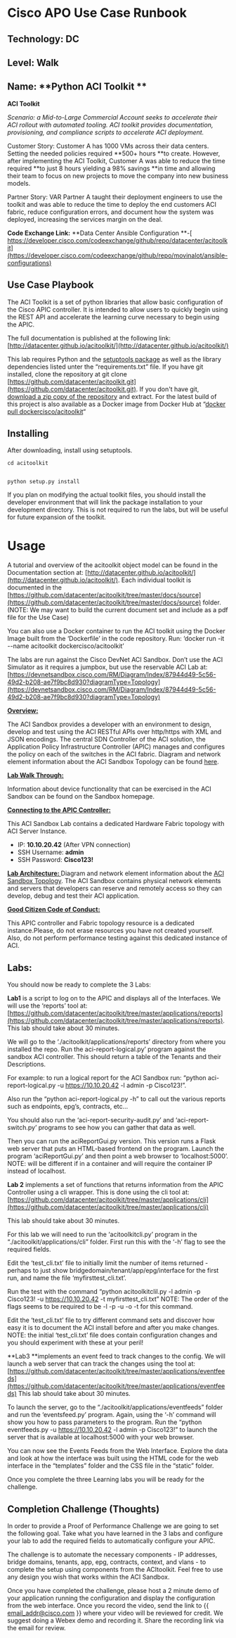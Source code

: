 

# Cisco APO Use Case Runbook


## Technology: DC


## Level: Walk


## Name: **Python ACI Toolkit **

**ACI Toolkit**

_Scenario: a Mid-to-Large Commercial Account seeks to accelerate their ACI rollout with automated tooling. ACI toolkit provides documentation, provisioning, and compliance scripts to accelerate ACI deployment._

Customer Story: Customer A has 1000 VMs across their data centers. Setting the needed policies required **500+ hours **to create. However, after implementing the ACI Toolkit, Customer A was able to reduce the time required **to just 8 hours yielding a 98% savings **in time and allowing their team to focus on new projects to move the company into new business models.

Partner Story:  VAR Partner A taught their deployment engineers to use the toolkit and was able to reduce the time to deploy the end customers ACI fabric, reduce configuration errors, and document how the system was deployed, increasing the services margin on the deal.

**Code Exchange Link:** **Data Center Ansible Configuration **-[  https://developer.cisco.com/codeexchange/github/repo/datacenter/acitoolkit](https://developer.cisco.com/codeexchange/github/repo/movinalot/ansible-configurations)




## **Use Case Playbook**

The ACI Toolkit is a set of python libraries that allow basic configuration of the Cisco APIC controller. It is intended to allow users to quickly begin using the REST API and accelerate the learning curve necessary to begin using the APIC.

The full documentation is published at the following link:<span style="text-decoration:underline;"> [http://datacenter.github.io/acitoolkit/](http://datacenter.github.io/acitoolkit/)</span>

This lab requires Python and the [setuptools package](https://pypi.python.org/pypi/setuptools) as well as the library dependencies listed unter the “requirements.txt” file. If you have git installed, clone the repository at git clone [https://github.com/datacenter/acitoolkit.git](https://github.com/datacenter/acitoolkit.git). If you don't have git, [download a zip copy of the repository](https://github.com/datacenter/acitoolkit/archive/master.zip) and extract. For the latest build of this project is also available as a Docker image from Docker Hub at “<span style="text-decoration:underline;">docker pull dockercisco/acitoolkit</span>“


## Installing

After downloading, install using setuptools.


    cd acitoolkit


    python setup.py install

If you plan on modifying the actual toolkit files, you should install the developer environment that will link the package installation to your development directory. This is not required to run the labs, but will be useful for future expansion of the toolkit.


# Usage

A tutorial and overview of the acitoolkit object model can be found in the Documentation section at: [http://datacenter.github.io/acitoolkit/](http://datacenter.github.io/acitoolkit/). Each individual toolkit is documented in the [https://github.com/datacenter/acitoolkit/tree/master/docs/source](https://github.com/datacenter/acitoolkit/tree/master/docs/source) folder. (NOTE: We may want to build the current document set and include as a pdf file for the Use Case)


You can also use a Docker container to run the ACI toolkit using the Docker Image built from the ‘Dockerfile’ in the code repository. Run: ‘docker run -it --name acitoolkit dockercisco/acitoolkit’

The labs are run against the Cisco DevNet ACI Sandbox. Don’t use the ACI Simulator as it requires a jumpbox, but use the reservable ACI Lab at: [https://devnetsandbox.cisco.com/RM/Diagram/Index/87944d49-5c56-49d2-b208-ae7f9bc8d930?diagramType=Topology](https://devnetsandbox.cisco.com/RM/Diagram/Index/87944d49-5c56-49d2-b208-ae7f9bc8d930?diagramType=Topology)

**<span style="text-decoration:underline;">Overview:</span>**

The ACI Sandbox provides a developer with an environment to design, develop and test using the ACI RESTful APIs over http/https with XML and JSON encodings.  The central SDN Controller of the ACI solution, the Application Policy Infrastructure Controller (APIC) manages and configures the policy on each of the switches in the ACI fabric. Diagram and network element information about the ACI Sandbox Topology can be found [here](https://devnetsandbox.cisco.com/sandbox-instructions/ACI_Simulator_Reservation_2.2/ACI-Reserved-Sandbox-TopologyV4.jpg).

**<span style="text-decoration:underline;">Lab Walk Through:</span>**

Information about device functionality that can be exercised in the ACI Sandbox can be found on the Sandbox homepage.

**<span style="text-decoration:underline;">Connecting to the APIC Controller:</span>**

This ACI Sandbox Lab contains a dedicated Hardware Fabric topology with ACI Server Instance.



*   IP: **10.10.20.42** (After VPN connection)
*   SSH Username: **admin**
*   SSH Password: **Cisco123!**

**<span style="text-decoration:underline;">Lab Architecture: </span>** Diagram and network element information about the [ACI Sandbox Topology](https://devnetsandbox.cisco.com/sandbox-instructions/ACI_Hardware_Reservation/ACI-Sandbox-TopologyV3.12v.jpg).  The ACI Sandbox contains physical network elements and servers that developers can reserve and remotely access so they can develop, debug and test their ACI application.

**<span style="text-decoration:underline;">Good Citizen Code of Conduct:</span>**

This APIC controller and Fabric topology resource is a dedicated instance.Please, do not erase resources you have not created yourself. Also, do not perform performance testing against this dedicated instance of ACI.


## Labs:

You should now be ready to complete the 3 Labs:

**Lab1** is a script to log on to the APIC and displays all of the Interfaces. We will use the ‘reports’ tool at:  [https://github.com/datacenter/acitoolkit/tree/master/applications/reports](https://github.com/datacenter/acitoolkit/tree/master/applications/reports). This lab should take about 30 minutes. 	

We will go to the ‘./acitoolkit/applications/reports’ directory from where you installed the repo. Run the aci-report-logical.py’ program against the sandbox ACI controller. This should return a table of the Tenants and their Descriptions. 

For example: to run a logical report for the ACI Sandbox run: “python aci-report-logical.py -u https://10.10.20.42 -l admin -p Cisco123!”. 

Also run the “python aci-report-logical.py -h” to call out the various reports such as endpoints, epg’s, contracts, etc…

You should also run the ‘aci-report-security-audit.py’ and ‘aci-report-switch.py’ programs to see how you can gather that data as well. 

Then you can run the aciReportGui.py version. This version runs a Flask web server that puts an HTML-based frontend on the program. Launch the program ‘aciReportGui.py’ and then point a web browser to ‘localhost:5000’. NOTE: will be different if in a container and will require the container IP instead of localhost.

**Lab 2** implements a set of functions that returns information from the APIC Controller using a cli wrapper. This is done using the cli tool at: [https://github.com/datacenter/acitoolkit/tree/master/applications/cli](https://github.com/datacenter/acitoolkit/tree/master/applications/cli)

This lab should take about 30 minutes. 

For this lab we will need to run the ‘acitoolkitcli.py’ program in the “./acitoolkit/applications/cli” folder. First run this with the ‘-h’ flag to see the required fields.

Edit the ‘test_cli.txt’ file to initially limit the number of items returned - perhaps to just show bridgedomain/tenant/app/epg/interface for the first run, and name the file ‘myfirsttest_cli.txt’.

Run the test with the command “python acitoolkitclil.py -l admin -p Cisco123! -u https://10.10.20.42 -t myfirsttest_cli.txt” NOTE: The order of the flags seems to be required to be -l -p -u -o -t for this command.

Edit the ‘test_cli.txt’ file to try different command sets and discover how easy it is to document the ACI install before and after you make changes. NOTE: the initial ‘test_cli.txt’ file does contain configuration changes and you should experiment with these at your peril!

**Lab3 **implements an event feed to track changes to the config. We will launch a web server that can track the changes using the tool at: [https://github.com/datacenter/acitoolkit/tree/master/applications/eventfeeds](https://github.com/datacenter/acitoolkit/tree/master/applications/eventfeeds) This lab should take about 30 minutes.  

To launch the server, go to the “./acitoolkit/applications/eventfeeds” folder and run the ‘eventsfeed.py’ program. Again, using the ‘-h’ command will show you how to pass parameters to the program. Run the “python eventfeeds.py -u https://10.10.20.42 -l admin -p Cisco123!” to launch the server that is available at localhost:5000 with your web browser.

You can now see the Events Feeds from the Web Interface. Explore the data and look at how the interface was built using the HTML code for the web interface in the “templates” folder and the CSS file in the “static” folder.

Once you complete the three Learning labs you will be ready for the challenge.


## Completion Challenge (Thoughts)

In order to provide a Proof of Performance Challenge we are going to set the following goal. Take what you have learned in the 3 labs and configure your lab to add the required fields to automatically configure your APIC. 

The challenge is to automate the necessary components - IP addresses, bridge domains, tenants, app, epg, contracts, context, and vlans - to complete the setup using components from the ACItoolkit. Feel free to use any design you wish that works within the ACI Sandbox.

Once you have completed the challenge, please host a 2 minute demo of your application running the configuration and display the configuration from the web interface. Once you record the video, send the link to {{ [email_addr@cisco.com](mailto:email_addr@cisco.com) }} where your video will be reviewed for credit. We suggest doing a Webex demo and recording it. Share the recording link via the email for review.


